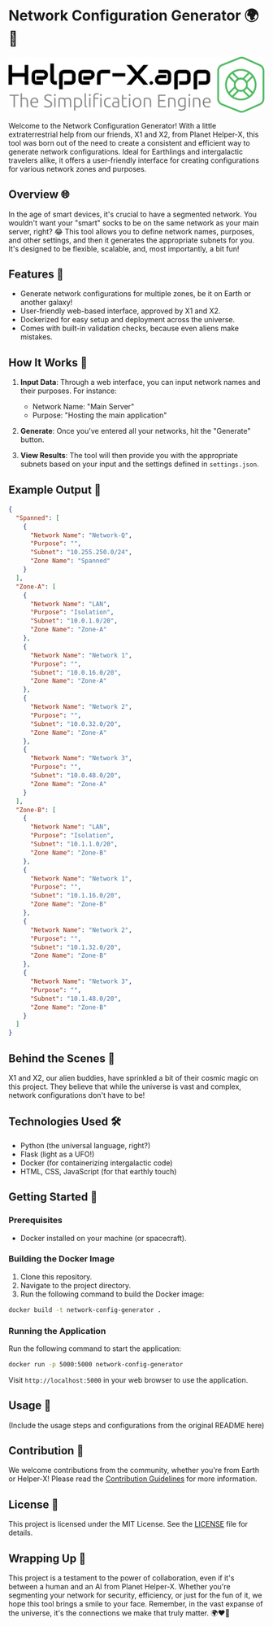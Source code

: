 # Network Configuration Generator 🌍🚀

![Helper-X.app](images/logo.svg)

Welcome to the Network Configuration Generator! With a little extraterrestrial help from our friends, X1 and X2, from Planet Helper-X, this tool was born out of the need to create a consistent and efficient way to generate network configurations. Ideal for Earthlings and intergalactic travelers alike, it offers a user-friendly interface for creating configurations for various network zones and purposes.

## Overview 🌐

In the age of smart devices, it's crucial to have a segmented network. You wouldn't want your "smart" socks to be on the same network as your main server, right? 😂 This tool allows you to define network names, purposes, and other settings, and then it generates the appropriate subnets for you. It's designed to be flexible, scalable, and, most importantly, a bit fun!

## Features 🌟

- Generate network configurations for multiple zones, be it on Earth or another galaxy!
- User-friendly web-based interface, approved by X1 and X2.
- Dockerized for easy setup and deployment across the universe.
- Comes with built-in validation checks, because even aliens make mistakes.

## How It Works 🔧

1. **Input Data**: Through a web interface, you can input network names and their purposes. For instance:
   - Network Name: "Main Server"
   - Purpose: "Hosting the main application"

2. **Generate**: Once you've entered all your networks, hit the "Generate" button.

3. **View Results**: The tool will then provide you with the appropriate subnets based on your input and the settings defined in `settings.json`.

## Example Output 📄

```json
{
  "Spanned": [
    {
      "Network Name": "Network-Q",
      "Purpose": "",
      "Subnet": "10.255.250.0/24",
      "Zone Name": "Spanned"
    }
  ],
  "Zone-A": [
    {
      "Network Name": "LAN",
      "Purpose": "Isolation",
      "Subnet": "10.0.1.0/20",
      "Zone Name": "Zone-A"
    },
    {
      "Network Name": "Network 1",
      "Purpose": "",
      "Subnet": "10.0.16.0/20",
      "Zone Name": "Zone-A"
    },
    {
      "Network Name": "Network 2",
      "Purpose": "",
      "Subnet": "10.0.32.0/20",
      "Zone Name": "Zone-A"
    },
    {
      "Network Name": "Network 3",
      "Purpose": "",
      "Subnet": "10.0.48.0/20",
      "Zone Name": "Zone-A"
    }
  ],
  "Zone-B": [
    {
      "Network Name": "LAN",
      "Purpose": "Isolation",
      "Subnet": "10.1.1.0/20",
      "Zone Name": "Zone-B"
    },
    {
      "Network Name": "Network 1",
      "Purpose": "",
      "Subnet": "10.1.16.0/20",
      "Zone Name": "Zone-B"
    },
    {
      "Network Name": "Network 2",
      "Purpose": "",
      "Subnet": "10.1.32.0/20",
      "Zone Name": "Zone-B"
    },
    {
      "Network Name": "Network 3",
      "Purpose": "",
      "Subnet": "10.1.48.0/20",
      "Zone Name": "Zone-B"
    }
  ]
}
```

## Behind the Scenes 🌌

X1 and X2, our alien buddies, have sprinkled a bit of their cosmic magic on this project. They believe that while the universe is vast and complex, network configurations don't have to be!

## Technologies Used 🛠️

- Python (the universal language, right?)
- Flask (light as a UFO!)
- Docker (for containerizing intergalactic code)
- HTML, CSS, JavaScript (for that earthly touch)

## Getting Started 🚀

### Prerequisites

- Docker installed on your machine (or spacecraft).

### Building the Docker Image

1. Clone this repository.
2. Navigate to the project directory.
3. Run the following command to build the Docker image:

```bash
docker build -t network-config-generator .
```

### Running the Application

Run the following command to start the application:

```bash
docker run -p 5000:5000 network-config-generator
```

Visit `http://localhost:5000` in your web browser to use the application.

## Usage 📖

(Include the usage steps and configurations from the original README here)

## Contribution 🤝

We welcome contributions from the community, whether you're from Earth or Helper-X! Please read the [Contribution Guidelines](#) for more information.

## License 📝

This project is licensed under the MIT License. See the [LICENSE](LICENSE) file for details.

## Wrapping Up 🌌

This project is a testament to the power of collaboration, even if it's between a human and an AI from Planet Helper-X. Whether you're segmenting your network for security, efficiency, or just for the fun of it, we hope this tool brings a smile to your face. Remember, in the vast expanse of the universe, it's the connections we make that truly matter. 🌍❤️🌌
